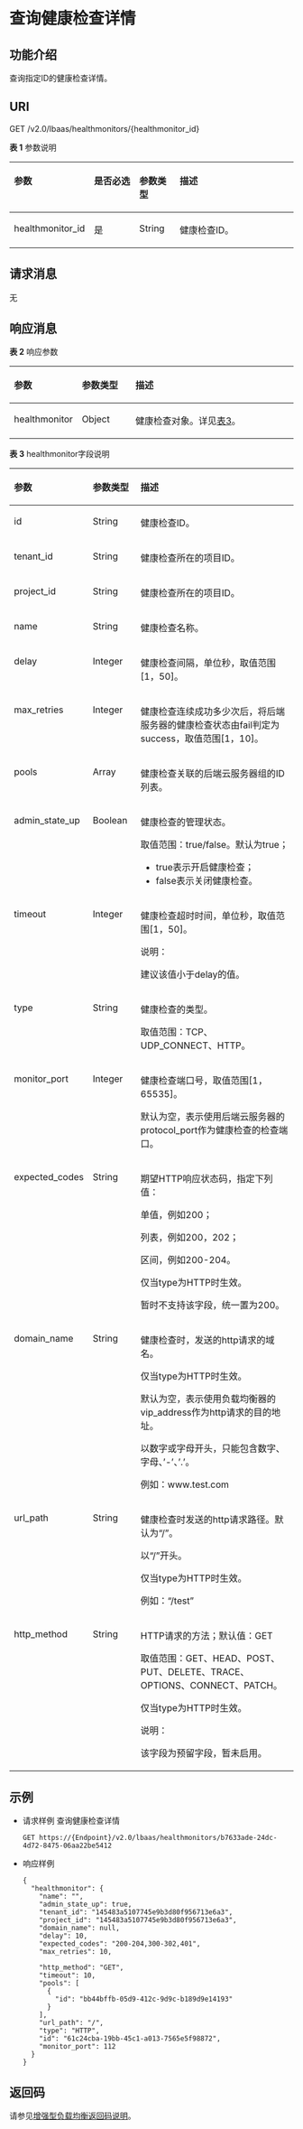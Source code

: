 # 查询健康检查详情<a name="zh-cn_topic_0096561562"></a>

## 功能介绍<a name="zh-cn_topic_0049139664_section19450451"></a>

查询指定ID的健康检查详情。

## URI<a name="zh-cn_topic_0049139664_section40836337"></a>

GET /v2.0/lbaas/healthmonitors/\{healthmonitor\_id\}

**表 1**  参数说明

<a name="table176971727192716"></a>
<table><thead align="left"><tr id="row197661727142714"><th class="cellrowborder" valign="top" width="26.52734726527347%" id="mcps1.2.5.1.1"><p id="p9766142719279"><a name="p9766142719279"></a><a name="p9766142719279"></a>参数</p>
</th>
<th class="cellrowborder" valign="top" width="16.328367163283673%" id="mcps1.2.5.1.2"><p id="p2766132715279"><a name="p2766132715279"></a><a name="p2766132715279"></a>是否必选</p>
</th>
<th class="cellrowborder" valign="top" width="14.288571142885711%" id="mcps1.2.5.1.3"><p id="p87661627142718"><a name="p87661627142718"></a><a name="p87661627142718"></a>参数类型</p>
</th>
<th class="cellrowborder" valign="top" width="42.85571442855714%" id="mcps1.2.5.1.4"><p id="p7766112732717"><a name="p7766112732717"></a><a name="p7766112732717"></a>描述</p>
</th>
</tr>
</thead>
<tbody><tr id="row67681227162719"><td class="cellrowborder" valign="top" width="26.52734726527347%" headers="mcps1.2.5.1.1 "><p id="p1576822718273"><a name="p1576822718273"></a><a name="p1576822718273"></a>healthmonitor_id</p>
</td>
<td class="cellrowborder" valign="top" width="16.328367163283673%" headers="mcps1.2.5.1.2 "><p id="p20768122711272"><a name="p20768122711272"></a><a name="p20768122711272"></a>是</p>
</td>
<td class="cellrowborder" valign="top" width="14.288571142885711%" headers="mcps1.2.5.1.3 "><p id="p1768827202719"><a name="p1768827202719"></a><a name="p1768827202719"></a>String</p>
</td>
<td class="cellrowborder" valign="top" width="42.85571442855714%" headers="mcps1.2.5.1.4 "><p id="p7768162762710"><a name="p7768162762710"></a><a name="p7768162762710"></a>健康检查ID。</p>
</td>
</tr>
</tbody>
</table>

## 请求消息<a name="zh-cn_topic_0049139664_section28625159"></a>

无

## 响应消息<a name="zh-cn_topic_0049139664_section56299846"></a>

**表 2**  响应参数

<a name="zh-cn_topic_0049139664_table15263883"></a>
<table><thead align="left"><tr id="zh-cn_topic_0049139664_row23849822"><th class="cellrowborder" valign="top" width="21.21212121212121%" id="mcps1.2.4.1.1"><p id="zh-cn_topic_0049139664_p52787457"><a name="zh-cn_topic_0049139664_p52787457"></a><a name="zh-cn_topic_0049139664_p52787457"></a>参数</p>
</th>
<th class="cellrowborder" valign="top" width="19.191919191919194%" id="mcps1.2.4.1.2"><p id="zh-cn_topic_0049139664_p47925604"><a name="zh-cn_topic_0049139664_p47925604"></a><a name="zh-cn_topic_0049139664_p47925604"></a>参数类型</p>
</th>
<th class="cellrowborder" valign="top" width="59.59595959595959%" id="mcps1.2.4.1.3"><p id="p6230154717271"><a name="p6230154717271"></a><a name="p6230154717271"></a>描述</p>
</th>
</tr>
</thead>
<tbody><tr id="zh-cn_topic_0049139664_row5163807"><td class="cellrowborder" valign="top" width="21.21212121212121%" headers="mcps1.2.4.1.1 "><p id="zh-cn_topic_0049139664_p15615252"><a name="zh-cn_topic_0049139664_p15615252"></a><a name="zh-cn_topic_0049139664_p15615252"></a>healthmonitor</p>
</td>
<td class="cellrowborder" valign="top" width="19.191919191919194%" headers="mcps1.2.4.1.2 "><p id="zh-cn_topic_0049139664_p56875922"><a name="zh-cn_topic_0049139664_p56875922"></a><a name="zh-cn_topic_0049139664_p56875922"></a>Object</p>
</td>
<td class="cellrowborder" valign="top" width="59.59595959595959%" headers="mcps1.2.4.1.3 "><p id="zh-cn_topic_0049139664_p37641542"><a name="zh-cn_topic_0049139664_p37641542"></a><a name="zh-cn_topic_0049139664_p37641542"></a>健康检查对象。详见<a href="#table167973062820">表3</a>。</p>
</td>
</tr>
</tbody>
</table>

**表 3**  healthmonitor字段说明

<a name="table167973062820"></a>
<table><thead align="left"><tr id="zh-cn_topic_0096561563_row19929157112914"><th class="cellrowborder" valign="top" width="21.21212121212121%" id="mcps1.2.4.1.1"><p id="zh-cn_topic_0096561563_p59295713297"><a name="zh-cn_topic_0096561563_p59295713297"></a><a name="zh-cn_topic_0096561563_p59295713297"></a>参数</p>
</th>
<th class="cellrowborder" valign="top" width="17.171717171717173%" id="mcps1.2.4.1.2"><p id="zh-cn_topic_0096561563_p79292720293"><a name="zh-cn_topic_0096561563_p79292720293"></a><a name="zh-cn_topic_0096561563_p79292720293"></a>参数类型</p>
</th>
<th class="cellrowborder" valign="top" width="61.61616161616161%" id="mcps1.2.4.1.3"><p id="zh-cn_topic_0096561563_p1258101218348"><a name="zh-cn_topic_0096561563_p1258101218348"></a><a name="zh-cn_topic_0096561563_p1258101218348"></a>描述</p>
</th>
</tr>
</thead>
<tbody><tr id="zh-cn_topic_0096561563_row1192911772916"><td class="cellrowborder" valign="top" width="21.21212121212121%" headers="mcps1.2.4.1.1 "><p id="zh-cn_topic_0096561563_p5929177112912"><a name="zh-cn_topic_0096561563_p5929177112912"></a><a name="zh-cn_topic_0096561563_p5929177112912"></a>id</p>
</td>
<td class="cellrowborder" valign="top" width="17.171717171717173%" headers="mcps1.2.4.1.2 "><p id="zh-cn_topic_0096561563_p5947132518343"><a name="zh-cn_topic_0096561563_p5947132518343"></a><a name="zh-cn_topic_0096561563_p5947132518343"></a>String</p>
</td>
<td class="cellrowborder" valign="top" width="61.61616161616161%" headers="mcps1.2.4.1.3 "><p id="zh-cn_topic_0096561563_p109296702911"><a name="zh-cn_topic_0096561563_p109296702911"></a><a name="zh-cn_topic_0096561563_p109296702911"></a>健康检查ID。</p>
</td>
</tr>
<tr id="zh-cn_topic_0096561563_row792915762911"><td class="cellrowborder" valign="top" width="21.21212121212121%" headers="mcps1.2.4.1.1 "><p id="zh-cn_topic_0096561563_p59290711296"><a name="zh-cn_topic_0096561563_p59290711296"></a><a name="zh-cn_topic_0096561563_p59290711296"></a>tenant_id</p>
</td>
<td class="cellrowborder" valign="top" width="17.171717171717173%" headers="mcps1.2.4.1.2 "><p id="zh-cn_topic_0096561563_p1792918772913"><a name="zh-cn_topic_0096561563_p1792918772913"></a><a name="zh-cn_topic_0096561563_p1792918772913"></a>String</p>
</td>
<td class="cellrowborder" valign="top" width="61.61616161616161%" headers="mcps1.2.4.1.3 "><p id="zh-cn_topic_0096561563_p269292715918"><a name="zh-cn_topic_0096561563_p269292715918"></a><a name="zh-cn_topic_0096561563_p269292715918"></a>健康检查所在的项目ID。</p>
</td>
</tr>
<tr id="zh-cn_topic_0096561563_row651213136915"><td class="cellrowborder" valign="top" width="21.21212121212121%" headers="mcps1.2.4.1.1 "><p id="zh-cn_topic_0096561563_p03391210917"><a name="zh-cn_topic_0096561563_p03391210917"></a><a name="zh-cn_topic_0096561563_p03391210917"></a>project_id</p>
</td>
<td class="cellrowborder" valign="top" width="17.171717171717173%" headers="mcps1.2.4.1.2 "><p id="zh-cn_topic_0096561563_p766812307349"><a name="zh-cn_topic_0096561563_p766812307349"></a><a name="zh-cn_topic_0096561563_p766812307349"></a>String</p>
</td>
<td class="cellrowborder" valign="top" width="61.61616161616161%" headers="mcps1.2.4.1.3 "><p id="zh-cn_topic_0096561563_p106961327296"><a name="zh-cn_topic_0096561563_p106961327296"></a><a name="zh-cn_topic_0096561563_p106961327296"></a>健康检查所在的项目ID。</p>
</td>
</tr>
<tr id="zh-cn_topic_0096561563_row209291674295"><td class="cellrowborder" valign="top" width="21.21212121212121%" headers="mcps1.2.4.1.1 "><p id="zh-cn_topic_0096561563_p692919752912"><a name="zh-cn_topic_0096561563_p692919752912"></a><a name="zh-cn_topic_0096561563_p692919752912"></a>name</p>
</td>
<td class="cellrowborder" valign="top" width="17.171717171717173%" headers="mcps1.2.4.1.2 "><p id="zh-cn_topic_0096561563_p131123323411"><a name="zh-cn_topic_0096561563_p131123323411"></a><a name="zh-cn_topic_0096561563_p131123323411"></a>String</p>
</td>
<td class="cellrowborder" valign="top" width="61.61616161616161%" headers="mcps1.2.4.1.3 "><p id="zh-cn_topic_0096561563_p199294713299"><a name="zh-cn_topic_0096561563_p199294713299"></a><a name="zh-cn_topic_0096561563_p199294713299"></a>健康检查名称。</p>
</td>
</tr>
<tr id="zh-cn_topic_0096561563_row5929279299"><td class="cellrowborder" valign="top" width="21.21212121212121%" headers="mcps1.2.4.1.1 "><p id="zh-cn_topic_0096561563_p892987162910"><a name="zh-cn_topic_0096561563_p892987162910"></a><a name="zh-cn_topic_0096561563_p892987162910"></a>delay</p>
</td>
<td class="cellrowborder" valign="top" width="17.171717171717173%" headers="mcps1.2.4.1.2 "><p id="zh-cn_topic_0096561563_p792918772915"><a name="zh-cn_topic_0096561563_p792918772915"></a><a name="zh-cn_topic_0096561563_p792918772915"></a>Integer</p>
</td>
<td class="cellrowborder" valign="top" width="61.61616161616161%" headers="mcps1.2.4.1.3 "><p id="zh-cn_topic_0096561563_p119293720295"><a name="zh-cn_topic_0096561563_p119293720295"></a><a name="zh-cn_topic_0096561563_p119293720295"></a>健康检查间隔，单位秒，取值范围[1，50]。</p>
</td>
</tr>
<tr id="zh-cn_topic_0096561563_row179291072296"><td class="cellrowborder" valign="top" width="21.21212121212121%" headers="mcps1.2.4.1.1 "><p id="zh-cn_topic_0096561563_p15929157192911"><a name="zh-cn_topic_0096561563_p15929157192911"></a><a name="zh-cn_topic_0096561563_p15929157192911"></a>max_retries</p>
</td>
<td class="cellrowborder" valign="top" width="17.171717171717173%" headers="mcps1.2.4.1.2 "><p id="zh-cn_topic_0096561563_p178711239193411"><a name="zh-cn_topic_0096561563_p178711239193411"></a><a name="zh-cn_topic_0096561563_p178711239193411"></a>Integer</p>
</td>
<td class="cellrowborder" valign="top" width="61.61616161616161%" headers="mcps1.2.4.1.3 "><p id="zh-cn_topic_0096561563_p189309702917"><a name="zh-cn_topic_0096561563_p189309702917"></a><a name="zh-cn_topic_0096561563_p189309702917"></a>健康检查连续成功多少次后，将后端服务器的健康检查状态由fail判定为success，取值范围[1，10]。</p>
</td>
</tr>
<tr id="zh-cn_topic_0096561563_row1193097152917"><td class="cellrowborder" valign="top" width="21.21212121212121%" headers="mcps1.2.4.1.1 "><p id="zh-cn_topic_0096561563_p1793016712298"><a name="zh-cn_topic_0096561563_p1793016712298"></a><a name="zh-cn_topic_0096561563_p1793016712298"></a>pools</p>
</td>
<td class="cellrowborder" valign="top" width="17.171717171717173%" headers="mcps1.2.4.1.2 "><p id="zh-cn_topic_0096561563_zh-cn_topic_0096561533_p422512115486"><a name="zh-cn_topic_0096561563_zh-cn_topic_0096561533_p422512115486"></a><a name="zh-cn_topic_0096561563_zh-cn_topic_0096561533_p422512115486"></a>Array</p>
</td>
<td class="cellrowborder" valign="top" width="61.61616161616161%" headers="mcps1.2.4.1.3 "><p id="zh-cn_topic_0096561563_p893015710294"><a name="zh-cn_topic_0096561563_p893015710294"></a><a name="zh-cn_topic_0096561563_p893015710294"></a>健康检查关联的后端云服务器组的ID列表。</p>
</td>
</tr>
<tr id="zh-cn_topic_0096561563_row2930197182911"><td class="cellrowborder" valign="top" width="21.21212121212121%" headers="mcps1.2.4.1.1 "><p id="zh-cn_topic_0096561563_p79301777292"><a name="zh-cn_topic_0096561563_p79301777292"></a><a name="zh-cn_topic_0096561563_p79301777292"></a>admin_state_up</p>
</td>
<td class="cellrowborder" valign="top" width="17.171717171717173%" headers="mcps1.2.4.1.2 "><p id="zh-cn_topic_0096561563_p293017715298"><a name="zh-cn_topic_0096561563_p293017715298"></a><a name="zh-cn_topic_0096561563_p293017715298"></a>Boolean</p>
</td>
<td class="cellrowborder" valign="top" width="61.61616161616161%" headers="mcps1.2.4.1.3 "><p id="zh-cn_topic_0096561563_p88489418492"><a name="zh-cn_topic_0096561563_p88489418492"></a><a name="zh-cn_topic_0096561563_p88489418492"></a>健康检查的管理状态。</p>
<p id="zh-cn_topic_0096561563_p19848040494"><a name="zh-cn_topic_0096561563_p19848040494"></a><a name="zh-cn_topic_0096561563_p19848040494"></a>取值范围：true/false。默认为true；</p>
<a name="zh-cn_topic_0096561563_ul1848244497"></a><a name="zh-cn_topic_0096561563_ul1848244497"></a><ul id="zh-cn_topic_0096561563_ul1848244497"><li>true表示开启健康检查；</li><li>false表示关闭健康检查。</li></ul>
</td>
</tr>
<tr id="zh-cn_topic_0096561563_row09302716299"><td class="cellrowborder" valign="top" width="21.21212121212121%" headers="mcps1.2.4.1.1 "><p id="zh-cn_topic_0096561563_p19303782913"><a name="zh-cn_topic_0096561563_p19303782913"></a><a name="zh-cn_topic_0096561563_p19303782913"></a>timeout</p>
</td>
<td class="cellrowborder" valign="top" width="17.171717171717173%" headers="mcps1.2.4.1.2 "><p id="zh-cn_topic_0096561563_p179315732915"><a name="zh-cn_topic_0096561563_p179315732915"></a><a name="zh-cn_topic_0096561563_p179315732915"></a>Integer</p>
</td>
<td class="cellrowborder" valign="top" width="61.61616161616161%" headers="mcps1.2.4.1.3 "><p id="zh-cn_topic_0096561563_p37112334494"><a name="zh-cn_topic_0096561563_p37112334494"></a><a name="zh-cn_topic_0096561563_p37112334494"></a>健康检查超时时间，单位秒，取值范围[1，50]。</p>
<div class="note" id="zh-cn_topic_0096561563_note77113384910"><a name="zh-cn_topic_0096561563_note77113384910"></a><a name="zh-cn_topic_0096561563_note77113384910"></a><span class="notetitle"> 说明： </span><div class="notebody"><p id="zh-cn_topic_0096561563_p57123374911"><a name="zh-cn_topic_0096561563_p57123374911"></a><a name="zh-cn_topic_0096561563_p57123374911"></a>建议该值小于delay的值。</p>
</div></div>
</td>
</tr>
<tr id="zh-cn_topic_0096561563_row1793116752912"><td class="cellrowborder" valign="top" width="21.21212121212121%" headers="mcps1.2.4.1.1 "><p id="zh-cn_topic_0096561563_p6931579296"><a name="zh-cn_topic_0096561563_p6931579296"></a><a name="zh-cn_topic_0096561563_p6931579296"></a>type</p>
</td>
<td class="cellrowborder" valign="top" width="17.171717171717173%" headers="mcps1.2.4.1.2 "><p id="zh-cn_topic_0096561563_p49311173296"><a name="zh-cn_topic_0096561563_p49311173296"></a><a name="zh-cn_topic_0096561563_p49311173296"></a>String</p>
</td>
<td class="cellrowborder" valign="top" width="61.61616161616161%" headers="mcps1.2.4.1.3 "><p id="zh-cn_topic_0096561563_p87193317494"><a name="zh-cn_topic_0096561563_p87193317494"></a><a name="zh-cn_topic_0096561563_p87193317494"></a>健康检查的类型。</p>
<p id="zh-cn_topic_0096561563_p5711533184919"><a name="zh-cn_topic_0096561563_p5711533184919"></a><a name="zh-cn_topic_0096561563_p5711533184919"></a>取值范围：TCP、UDP_CONNECT、HTTP。</p>
</td>
</tr>
<tr id="zh-cn_topic_0096561563_row79313702914"><td class="cellrowborder" valign="top" width="21.21212121212121%" headers="mcps1.2.4.1.1 "><p id="zh-cn_topic_0096561563_p29315710299"><a name="zh-cn_topic_0096561563_p29315710299"></a><a name="zh-cn_topic_0096561563_p29315710299"></a>monitor_port</p>
</td>
<td class="cellrowborder" valign="top" width="17.171717171717173%" headers="mcps1.2.4.1.2 "><p id="zh-cn_topic_0096561563_p1193119762917"><a name="zh-cn_topic_0096561563_p1193119762917"></a><a name="zh-cn_topic_0096561563_p1193119762917"></a>Integer</p>
</td>
<td class="cellrowborder" valign="top" width="61.61616161616161%" headers="mcps1.2.4.1.3 "><p id="zh-cn_topic_0096561563_p19915125974920"><a name="zh-cn_topic_0096561563_p19915125974920"></a><a name="zh-cn_topic_0096561563_p19915125974920"></a>健康检查端口号，取值范围[1，65535]。</p>
<p id="zh-cn_topic_0096561563_p1891535916496"><a name="zh-cn_topic_0096561563_p1891535916496"></a><a name="zh-cn_topic_0096561563_p1891535916496"></a>默认为空，表示使用后端云服务器的protocol_port作为健康检查的检查端口。</p>
</td>
</tr>
<tr id="zh-cn_topic_0096561563_row129325719290"><td class="cellrowborder" valign="top" width="21.21212121212121%" headers="mcps1.2.4.1.1 "><p id="zh-cn_topic_0096561563_p4639141253611"><a name="zh-cn_topic_0096561563_p4639141253611"></a><a name="zh-cn_topic_0096561563_p4639141253611"></a>expected_codes</p>
</td>
<td class="cellrowborder" valign="top" width="17.171717171717173%" headers="mcps1.2.4.1.2 "><p id="zh-cn_topic_0096561563_p1263931216363"><a name="zh-cn_topic_0096561563_p1263931216363"></a><a name="zh-cn_topic_0096561563_p1263931216363"></a>String</p>
</td>
<td class="cellrowborder" valign="top" width="61.61616161616161%" headers="mcps1.2.4.1.3 "><p id="zh-cn_topic_0096561563_p30010494"><a name="zh-cn_topic_0096561563_p30010494"></a><a name="zh-cn_topic_0096561563_p30010494"></a>期望HTTP响应状态码，指定下列值：</p>
<p id="zh-cn_topic_0096561563_p1658995"><a name="zh-cn_topic_0096561563_p1658995"></a><a name="zh-cn_topic_0096561563_p1658995"></a>单值，例如200；</p>
<p id="zh-cn_topic_0096561563_p14930959"><a name="zh-cn_topic_0096561563_p14930959"></a><a name="zh-cn_topic_0096561563_p14930959"></a>列表，例如200，202；</p>
<p id="zh-cn_topic_0096561563_p160907"><a name="zh-cn_topic_0096561563_p160907"></a><a name="zh-cn_topic_0096561563_p160907"></a>区间，例如200-204。</p>
<p id="zh-cn_topic_0096561563_p1448168"><a name="zh-cn_topic_0096561563_p1448168"></a><a name="zh-cn_topic_0096561563_p1448168"></a>仅当type为HTTP时生效。</p>
<p id="zh-cn_topic_0096561563_p13033520"><a name="zh-cn_topic_0096561563_p13033520"></a><a name="zh-cn_topic_0096561563_p13033520"></a>暂时不支持该字段，统一置为200。</p>
</td>
</tr>
<tr id="zh-cn_topic_0096561563_row1993247182913"><td class="cellrowborder" valign="top" width="21.21212121212121%" headers="mcps1.2.4.1.1 "><p id="zh-cn_topic_0096561563_p159326713290"><a name="zh-cn_topic_0096561563_p159326713290"></a><a name="zh-cn_topic_0096561563_p159326713290"></a>domain_name</p>
</td>
<td class="cellrowborder" valign="top" width="17.171717171717173%" headers="mcps1.2.4.1.2 "><p id="zh-cn_topic_0096561563_p179321712912"><a name="zh-cn_topic_0096561563_p179321712912"></a><a name="zh-cn_topic_0096561563_p179321712912"></a>String</p>
</td>
<td class="cellrowborder" valign="top" width="61.61616161616161%" headers="mcps1.2.4.1.3 "><p id="zh-cn_topic_0096561563_p12394754125016"><a name="zh-cn_topic_0096561563_p12394754125016"></a><a name="zh-cn_topic_0096561563_p12394754125016"></a>健康检查时，发送的http请求的域名。</p>
<p id="zh-cn_topic_0096561563_p73941354135010"><a name="zh-cn_topic_0096561563_p73941354135010"></a><a name="zh-cn_topic_0096561563_p73941354135010"></a>仅当type为HTTP时生效。</p>
<p id="zh-cn_topic_0096561563_p14394115411501"><a name="zh-cn_topic_0096561563_p14394115411501"></a><a name="zh-cn_topic_0096561563_p14394115411501"></a>默认为空，表示使用负载均衡器的vip_address作为http请求的目的地址。</p>
<p id="zh-cn_topic_0096561563_p15394145435010"><a name="zh-cn_topic_0096561563_p15394145435010"></a><a name="zh-cn_topic_0096561563_p15394145435010"></a>以数字或字母开头，只能包含数字、字母、’-’、’.’。</p>
<p id="zh-cn_topic_0096561563_p18394135412509"><a name="zh-cn_topic_0096561563_p18394135412509"></a><a name="zh-cn_topic_0096561563_p18394135412509"></a>例如：www.test.com</p>
</td>
</tr>
<tr id="zh-cn_topic_0096561563_row593217719299"><td class="cellrowborder" valign="top" width="21.21212121212121%" headers="mcps1.2.4.1.1 "><p id="zh-cn_topic_0096561563_p793277152911"><a name="zh-cn_topic_0096561563_p793277152911"></a><a name="zh-cn_topic_0096561563_p793277152911"></a>url_path</p>
</td>
<td class="cellrowborder" valign="top" width="17.171717171717173%" headers="mcps1.2.4.1.2 "><p id="zh-cn_topic_0096561563_p1593247182917"><a name="zh-cn_topic_0096561563_p1593247182917"></a><a name="zh-cn_topic_0096561563_p1593247182917"></a>String</p>
</td>
<td class="cellrowborder" valign="top" width="61.61616161616161%" headers="mcps1.2.4.1.3 "><p id="zh-cn_topic_0096561563_p6417986512"><a name="zh-cn_topic_0096561563_p6417986512"></a><a name="zh-cn_topic_0096561563_p6417986512"></a>健康检查时发送的http请求路径。默认为“/”。</p>
<p id="zh-cn_topic_0096561563_p5418178125119"><a name="zh-cn_topic_0096561563_p5418178125119"></a><a name="zh-cn_topic_0096561563_p5418178125119"></a>以“/”开头。</p>
<p id="zh-cn_topic_0096561563_p64181884511"><a name="zh-cn_topic_0096561563_p64181884511"></a><a name="zh-cn_topic_0096561563_p64181884511"></a>仅当type为HTTP时生效。</p>
<p id="zh-cn_topic_0096561563_p1341818185114"><a name="zh-cn_topic_0096561563_p1341818185114"></a><a name="zh-cn_topic_0096561563_p1341818185114"></a>例如：“/test”</p>
</td>
</tr>
<tr id="zh-cn_topic_0096561563_row3932167132916"><td class="cellrowborder" valign="top" width="21.21212121212121%" headers="mcps1.2.4.1.1 "><p id="zh-cn_topic_0096561563_p793218711296"><a name="zh-cn_topic_0096561563_p793218711296"></a><a name="zh-cn_topic_0096561563_p793218711296"></a>http_method</p>
</td>
<td class="cellrowborder" valign="top" width="17.171717171717173%" headers="mcps1.2.4.1.2 "><p id="zh-cn_topic_0096561563_p1893212710291"><a name="zh-cn_topic_0096561563_p1893212710291"></a><a name="zh-cn_topic_0096561563_p1893212710291"></a>String</p>
</td>
<td class="cellrowborder" valign="top" width="61.61616161616161%" headers="mcps1.2.4.1.3 "><p id="zh-cn_topic_0096561563_p48511267514"><a name="zh-cn_topic_0096561563_p48511267514"></a><a name="zh-cn_topic_0096561563_p48511267514"></a>HTTP请求的方法；默认值：GET</p>
<p id="zh-cn_topic_0096561563_p11851326135110"><a name="zh-cn_topic_0096561563_p11851326135110"></a><a name="zh-cn_topic_0096561563_p11851326135110"></a>取值范围：GET、HEAD、POST、PUT、DELETE、TRACE、OPTIONS、CONNECT、PATCH。</p>
<p id="zh-cn_topic_0096561563_p485142665115"><a name="zh-cn_topic_0096561563_p485142665115"></a><a name="zh-cn_topic_0096561563_p485142665115"></a>仅当type为HTTP时生效。</p>
<div class="note" id="zh-cn_topic_0096561563_note985119267515"><a name="zh-cn_topic_0096561563_note985119267515"></a><a name="zh-cn_topic_0096561563_note985119267515"></a><span class="notetitle"> 说明： </span><div class="notebody"><p id="zh-cn_topic_0096561563_p1885112263511"><a name="zh-cn_topic_0096561563_p1885112263511"></a><a name="zh-cn_topic_0096561563_p1885112263511"></a>该字段为预留字段，暂未启用。</p>
</div></div>
</td>
</tr>
</tbody>
</table>

## 示例<a name="section1138642934813"></a>

-   请求样例 查询健康检查详情

    ```
    GET https://{Endpoint}/v2.0/lbaas/healthmonitors/b7633ade-24dc-4d72-8475-06aa22be5412
    ```

-   响应样例

    ```
    {
      "healthmonitor": {
        "name": "",
        "admin_state_up": true,
        "tenant_id": "145483a5107745e9b3d80f956713e6a3",
        "project_id": "145483a5107745e9b3d80f956713e6a3",
        "domain_name": null,
        "delay": 10,
        "expected_codes": "200-204,300-302,401",
        "max_retries": 10,
        
        "http_method": "GET",
        "timeout": 10,
        "pools": [
          {
            "id": "bb44bffb-05d9-412c-9d9c-b189d9e14193"
          }
        ],
        "url_path": "/",
        "type": "HTTP",
        "id": "61c24cba-19bb-45c1-a013-7565e5f98872",
        "monitor_port": 112
      }
    }
    ```


## 返回码<a name="zh-cn_topic_0049139664_section36936567"></a>

请参见[增强型负载均衡返回码说明](增强型负载均衡返回码说明.md)。

